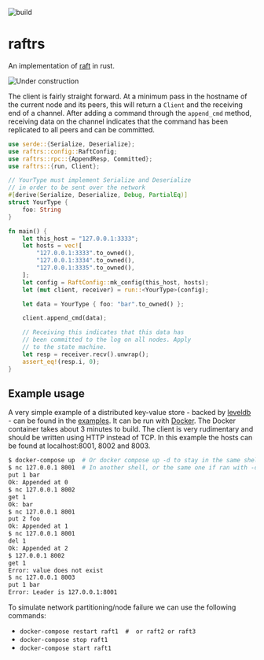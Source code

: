 ![build](https://github.com/davlum/raft-rs/workflows/raftrs/badge.svg)

# raftrs

An implementation of [raft](https://raft.github.io/raft.pdf) in rust.

![Under construction](https://i.redd.it/satf62q0k0f51.png)

The client is fairly straight forward. At a minimum pass in the hostname of
the current node and its peers, this will return a `Client` and the 
receiving end of a channel. After adding a command through the `append_cmd` 
method, receiving data on the channel indicates that the command has been 
replicated to all peers and can be committed.
```rust
use serde::{Serialize, Deserialize};
use raftrs::config::RaftConfig;
use raftrs::rpc::{AppendResp, Committed};
use raftrs::{run, Client};

// YourType must implement Serialize and Deserialize
// in order to be sent over the network
#[derive(Serialize, Deserialize, Debug, PartialEq)]
struct YourType {
    foo: String
}

fn main() {
    let this_host = "127.0.0.1:3333";
    let hosts = vec![
        "127.0.0.1:3333".to_owned(),
        "127.0.0.1:3334".to_owned(),
        "127.0.0.1:3335".to_owned(),
    ];
    let config = RaftConfig::mk_config(this_host, hosts);
    let (mut client, receiver) = run::<YourType>(config);

    let data = YourType { foo: "bar".to_owned() };

    client.append_cmd(data);

    // Receiving this indicates that this data has
    // been committed to the log on all nodes. Apply
    // to the state machine.
    let resp = receiver.recv().unwrap();
    assert_eq!(resp.i, 0);
}
```
## Example usage

A very simple example of a distributed key-value store - backed by 
[leveldb](https://github.com/google/leveldb) - can be found in the
[examples](examples/dist_leveldb.rs). It can be run with [Docker][docker].
The Docker container takes about 3 minutes to build. The client is very 
rudimentary and should be written using HTTP instead of TCP. In this example
the hosts can be found at localhost:8001, 8002 and 8003.

```bash
$ docker-compose up  # Or docker compose up -d to stay in the same shell
$ nc 127.0.0.1 8001  # In another shell, or the same one if ran with -d
put 1 bar
Ok: Appended at 0
$ nc 127.0.0.1 8002
get 1
Ok: bar
$ nc 127.0.0.1 8001
put 2 foo
Ok: Appended at 1
$ nc 127.0.0.1 8001
del 1
Ok: Appended at 2
$ 127.0.0.1 8002
get 1
Error: value does not exist
$ nc 127.0.0.1 8003
put 1 bar
Error: Leader is 127.0.0.1:8001
```

To simulate network partitioning/node failure we can use the following commands:
* `docker-compose restart raft1  #  or raft2 or raft3`
* `docker-compose stop raft1`
* `docker-compose start raft1`

[docker]: <https://www.docker.com/>
